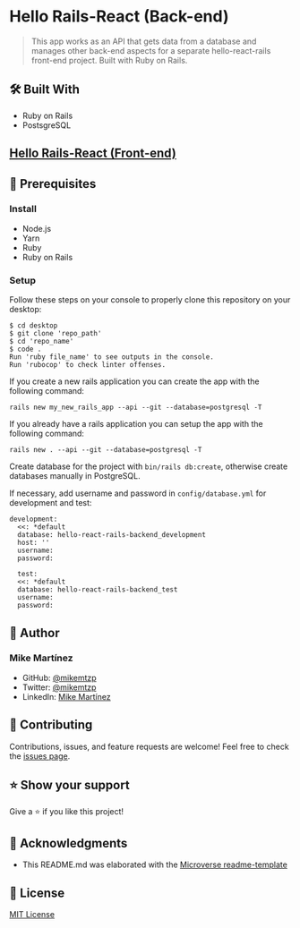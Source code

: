 # Hello Rails-React (Back-end)
> This app works as an API that gets data from a database and manages other back-end aspects for a separate hello-react-rails front-end project. Built with Ruby on Rails.

## 🛠️ Built With

- Ruby on Rails
- PostsgreSQL

## [Hello Rails-React (Front-end)](https://github.com/mikemtzp/hello-react-rails-frontend)

## 🧮 Prerequisites

### Install
- Node.js
- Yarn
- Ruby
- Ruby on Rails

### Setup

Follow these steps on your console to properly clone this repository on your desktop:

```
$ cd desktop
$ git clone 'repo_path'
$ cd 'repo_name'
$ code .
Run 'ruby file_name' to see outputs in the console.
Run 'rubocop' to check linter offenses.
```

If you create a new rails application you can create the app with the following command:
```
rails new my_new_rails_app --api --git --database=postgresql -T
```
If you already have a rails application you can setup the app with the following command:
```
rails new . --api --git --database=postgresql -T
```

Create database for the project with `bin/rails db:create`, otherwise create databases manually in PostgreSQL.

If necessary, add username and password in `config/database.yml` for development and test:
```
development:
  <<: *default
  database: hello-react-rails-backend_development
  host: ''
  username:
  password:
  
  test:
  <<: *default
  database: hello-react-rails-backend_test
  username:
  password:
```

## 👤 Author

### Mike Martínez

- GitHub: [@mikemtzp](https://github.com/mikemtzp)
- Twitter: [@mikemtzp](https://twitter.com/mikemtzp)
- LinkedIn: [Mike Martínez](https://www.linkedin.com/in/mike-mart%C3%ADnez/)

## 🤝 Contributing

Contributions, issues, and feature requests are welcome!
Feel free to check the [issues page](https://github.com/mikemtzp/hello-react-rails-backend/issues).

## ⭐️ Show your support

Give a ⭐️ if you like this project!

## 🥇 Acknowledgments

- This README.md was elaborated with the [Microverse readme-template](https://github.com/microverseinc/readme-template)

## 📝 License

[MIT License](https://github.com/mikemtzp/hello-react-rails-backend/blob/dev/LICENSE)
